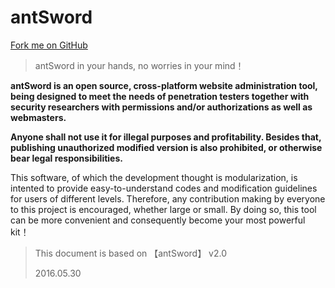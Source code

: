 ﻿# antSword

[Fork me on GitHub](https://github.com/antoor/antSword)

> antSword in your hands, no worries in your mind！

**antSword is an open source, cross-platform website administration tool, being designed to meet the needs of penetration testers together with security researchers with permissions and/or authorizations as well as webmasters.**

**Anyone shall not use it for illegal purposes and profitability. Besides that, publishing unauthorized modified version is also prohibited, or otherwise bear legal responsibilities.**

This software, of which the development thought is modularization, is intented to provide easy-to-understand codes and modification guidelines for users of different levels. Therefore, any contribution making by everyone to this project is encouraged, whether large or small. By doing so, this tool can be more convenient and consequently become your most powerful kit！



> This document is based on 【antSword】 v2.0
>
> 2016.05.30